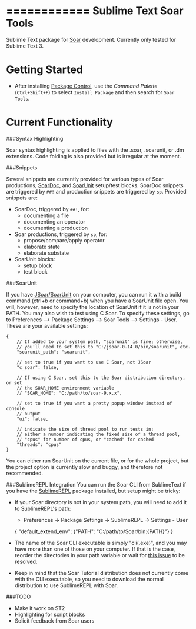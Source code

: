 ============
Sublime Text Soar Tools
============

Sublime Text package for [Soar](http://sitemaker.umich.edu/soar/home) development. Currently only tested for Sublime Text 3.

Getting Started
===============

* After installing [Package Control](https://sublime.wbond.net/installation), use the *Command Palette* (``Ctrl+Shift+P``) to select
   ``Install Package`` and then search for ``Soar Tools``.
<!-- * Access commands from **Tools | Packages | Package Development** or the *Command Palette*. -->

Current Functionality
=====================

###Syntax Highlighting

Soar syntax highlighting is applied to files with the .soar, .soarunit, or .dm extensions. Code folding is also provided but is irregular at the moment.

###Snippets

Several snippets are currently provided for various types of Soar productions, [SoarDoc](http://web.eecs.umich.edu/~soar/sitemaker/projects/soardoc/soardoc.html), and [SoarUnit](https://code.google.com/p/jsoar/wiki/SoarUnit) setup/test blocks. SoarDoc snippets are triggered by `##!` and production snippets are triggered by `sp`. Provided snippets are:

* SoarDoc, triggered by `##!`, for:
    - documenting a file
    - documenting an operator
    - documenting a production
* Soar productions, triggered by `sp`, for:
    - propose/compare/apply operator
    - elaborate state
    - elaborate substate
* SoarUnit blocks:
    - setup block
    - test block

###SoarUnit

If you have [JSoar/SoarUnit](https://code.google.com/p/jsoar/wiki/SoarUnit) on your computer, you can run it with a build command (ctrl+b or command+b) when you have a SoarUnit file open. You will, however, need to specify the location of SoarUnit if it is not in your PATH. You may also wish to test using C Soar. To specify these settings, go to Preferences --> Package Settings --> Soar Tools --> Settings - User. These are your available settings:

    {
        // If added to your system path, "soarunit" is fine; otherwise,
        // you'll need to set this to "C:/jsoar-0.14.0/bin/soarunit", etc.
        "soarunit_path": "soarunit",

        // set to true if you want to use C Soar, not JSoar
        "c_soar": false,

        // If using C Soar, set this to the Soar distribution directory, or set
        // the SOAR_HOME environment variable
        // "SOAR_HOME": "C:/path/to/soar-9.x.x",

        // set to true if you want a pretty popup window instead of console
        // output
        "ui": false,

        // indicate the size of thread pool to run tests in;
        // either a number indicating the fixed size of a thread pool,
        // "cpus" for number of cpus, or "cached" for cached
        "threads": "cpus"
    }

You can either run SoarUnit on the current file, or for the whole project, but the project option is currently slow and buggy, and therefore not recommended.

###SublimeREPL Integration
You can run the Soar CLI from SublimeText if you have the [SublimeREPL](https://github.com/wuub/SublimeREPL) package installed, but setup might be tricky:

* If your Soar directory is not in your system path, you will need to add it to SublimeREPL's path:
    - Preferences -> Package Settings -> SublimeREPL -> Settings - User
    
    {
        "default_extend_env": {"PATH": "C:/path/to/Soar/bin:{PATH}"}
    }

* The name of the Soar CLI executable is simply "cli(.exe)", and you may have more than one of those on your computer. If that is the case, reorder the directories in your path variable or wait for [this issue](https://github.com/SoarGroup/Soar/issues/237) to be resolved.

* Keep in mind that the Soar Tutorial distribution does not currently come with the CLI executable, so you need to download the normal distribution to use SublimeREPL with Soar.

###TODO

* Make it work on ST2
* Highlighting for script blocks
* Solicit feedback from Soar users
